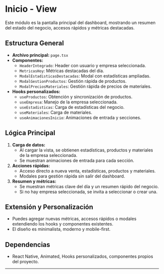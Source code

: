 # Inicio - View

Este módulo es la pantalla principal del dashboard, mostrando un resumen del estado del negocio, accesos rápidos y métricas destacadas.

## Estructura General
- **Archivo principal:** `page.tsx`
- **Componentes:**
  - `HeaderIntegrado`: Header con usuario y empresa seleccionada.
  - `MetricasHoy`: Métricas destacadas del día.
  - `ModalEstadisticasDestacadas`: Modal con estadísticas ampliadas.
  - `ModalGestionProductos`: Gestión rápida de productos.
  - `ModalPreciosMateriales`: Gestión rápida de precios de materiales.
- **Hooks personalizados:**
  - `useProductos`: Obtención y sincronización de productos.
  - `useEmpresa`: Manejo de la empresa seleccionada.
  - `useEstadisticas`: Carga de estadísticas del negocio.
  - `useMateriales`: Carga de materiales.
  - `useAnimacionesInicio`: Animaciones de entrada y secciones.

## Lógica Principal
1. **Carga de datos:**
   - Al cargar la vista, se obtienen estadísticas, productos y materiales de la empresa seleccionada.
   - Se muestran animaciones de entrada para cada sección.
2. **Acciones rápidas:**
   - Acceso directo a nueva venta, estadísticas, productos y materiales.
   - Modales para gestión rápida sin salir del dashboard.
3. **Resumen y métricas:**
   - Se muestran métricas clave del día y un resumen rápido del negocio.
   - Si no hay empresa seleccionada, se invita a seleccionar o crear una.

## Extensión y Personalización
- Puedes agregar nuevas métricas, accesos rápidos o modales extendiendo los hooks y componentes existentes.
- El diseño es minimalista, moderno y mobile-first.

## Dependencias
- React Native, Animated, Hooks personalizados, componentes propios del proyecto.

--- 
